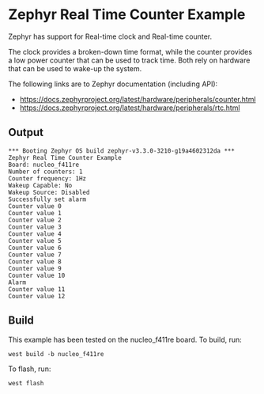 # Zephyr Real Time Counter Example

Zephyr has support for Real-time clock and Real-time counter. 

The clock provides a broken-down time format, while the counter provides a low power counter that can be used to track time. Both rely on hardware that can be used to wake-up the system. 

The following links are to Zephyr documentation (including API): 
 * https://docs.zephyrproject.org/latest/hardware/peripherals/counter.html
 * https://docs.zephyrproject.org/latest/hardware/peripherals/rtc.html

## Output

```
*** Booting Zephyr OS build zephyr-v3.3.0-3210-g19a4602312da ***
Zephyr Real Time Counter Example
Board: nucleo_f411re
Number of counters: 1
Counter frequency: 1Hz
Wakeup Capable: No
Wakeup Source: Disabled
Successfully set alarm
Counter value 0
Counter value 1
Counter value 2
Counter value 3
Counter value 4
Counter value 5
Counter value 6
Counter value 7
Counter value 8
Counter value 9
Counter value 10
Alarm
Counter value 11
Counter value 12

```

## Build

This example has been tested on the nucleo_f411re board. To build, run:

```
west build -b nucleo_f411re
```

To flash, run:

```
west flash
```

